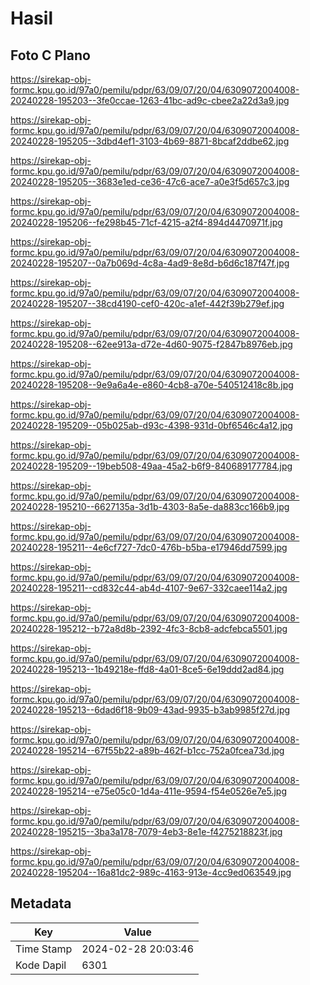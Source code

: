 # Hasil

## Foto C Plano

https://sirekap-obj-formc.kpu.go.id/97a0/pemilu/pdpr/63/09/07/20/04/6309072004008-20240228-195203--3fe0ccae-1263-41bc-ad9c-cbee2a22d3a9.jpg

https://sirekap-obj-formc.kpu.go.id/97a0/pemilu/pdpr/63/09/07/20/04/6309072004008-20240228-195205--3dbd4ef1-3103-4b69-8871-8bcaf2ddbe62.jpg

https://sirekap-obj-formc.kpu.go.id/97a0/pemilu/pdpr/63/09/07/20/04/6309072004008-20240228-195205--3683e1ed-ce36-47c6-ace7-a0e3f5d657c3.jpg

https://sirekap-obj-formc.kpu.go.id/97a0/pemilu/pdpr/63/09/07/20/04/6309072004008-20240228-195206--fe298b45-71cf-4215-a2f4-894d4470971f.jpg

https://sirekap-obj-formc.kpu.go.id/97a0/pemilu/pdpr/63/09/07/20/04/6309072004008-20240228-195207--0a7b069d-4c8a-4ad9-8e8d-b6d6c187f47f.jpg

https://sirekap-obj-formc.kpu.go.id/97a0/pemilu/pdpr/63/09/07/20/04/6309072004008-20240228-195207--38cd4190-cef0-420c-a1ef-442f39b279ef.jpg

https://sirekap-obj-formc.kpu.go.id/97a0/pemilu/pdpr/63/09/07/20/04/6309072004008-20240228-195208--62ee913a-d72e-4d60-9075-f2847b8976eb.jpg

https://sirekap-obj-formc.kpu.go.id/97a0/pemilu/pdpr/63/09/07/20/04/6309072004008-20240228-195208--9e9a6a4e-e860-4cb8-a70e-540512418c8b.jpg

https://sirekap-obj-formc.kpu.go.id/97a0/pemilu/pdpr/63/09/07/20/04/6309072004008-20240228-195209--05b025ab-d93c-4398-931d-0bf6546c4a12.jpg

https://sirekap-obj-formc.kpu.go.id/97a0/pemilu/pdpr/63/09/07/20/04/6309072004008-20240228-195209--19beb508-49aa-45a2-b6f9-840689177784.jpg

https://sirekap-obj-formc.kpu.go.id/97a0/pemilu/pdpr/63/09/07/20/04/6309072004008-20240228-195210--6627135a-3d1b-4303-8a5e-da883cc166b9.jpg

https://sirekap-obj-formc.kpu.go.id/97a0/pemilu/pdpr/63/09/07/20/04/6309072004008-20240228-195211--4e6cf727-7dc0-476b-b5ba-e17946dd7599.jpg

https://sirekap-obj-formc.kpu.go.id/97a0/pemilu/pdpr/63/09/07/20/04/6309072004008-20240228-195211--cd832c44-ab4d-4107-9e67-332caee114a2.jpg

https://sirekap-obj-formc.kpu.go.id/97a0/pemilu/pdpr/63/09/07/20/04/6309072004008-20240228-195212--b72a8d8b-2392-4fc3-8cb8-adcfebca5501.jpg

https://sirekap-obj-formc.kpu.go.id/97a0/pemilu/pdpr/63/09/07/20/04/6309072004008-20240228-195213--1b49218e-ffd8-4a01-8ce5-6e19ddd2ad84.jpg

https://sirekap-obj-formc.kpu.go.id/97a0/pemilu/pdpr/63/09/07/20/04/6309072004008-20240228-195213--6dad6f18-9b09-43ad-9935-b3ab9985f27d.jpg

https://sirekap-obj-formc.kpu.go.id/97a0/pemilu/pdpr/63/09/07/20/04/6309072004008-20240228-195214--67f55b22-a89b-462f-b1cc-752a0fcea73d.jpg

https://sirekap-obj-formc.kpu.go.id/97a0/pemilu/pdpr/63/09/07/20/04/6309072004008-20240228-195214--e75e05c0-1d4a-411e-9594-f54e0526e7e5.jpg

https://sirekap-obj-formc.kpu.go.id/97a0/pemilu/pdpr/63/09/07/20/04/6309072004008-20240228-195215--3ba3a178-7079-4eb3-8e1e-f4275218823f.jpg

https://sirekap-obj-formc.kpu.go.id/97a0/pemilu/pdpr/63/09/07/20/04/6309072004008-20240228-195204--16a81dc2-989c-4163-913e-4cc9ed063549.jpg


## Metadata

| Key        | Value               |
| ---------- | ------------------- |
| Time Stamp | 2024-02-28 20:03:46 |
| Kode Dapil | 6301                |



